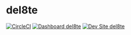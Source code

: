 # del8te

[![CircleCI](https://circleci.com/gh/herbdool/del8te.svg?style=shield)](https://circleci.com/gh/herbdool/del8te)
[![Dashboard del8te](https://img.shields.io/badge/dashboard-del8te-yellow.svg)](https://dashboard.pantheon.io/sites/a7d5aca5-77e5-4f1b-89b8-29daf9b9831f#dev/code)
[![Dev Site del8te](https://img.shields.io/badge/site-del8te-blue.svg)](http://dev-del8te.pantheonsite.io/)